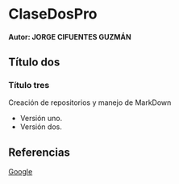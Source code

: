 # ClaseDosPro
#### Autor: JORGE CIFUENTES GUZMÁN
## Título dos
### Título tres
Creación de repositorios y manejo de MarkDown
- Versión uno.
- Versión dos.


<picture align="center">
  <source srcset="https://img.freepik.com/free-photo/person-near-alternative-energy-plant_23-2149192730.jpg?t=st=1713655054~exp=1713658654~hmac=264556b780da839b288eecb4b5a011c883340148d1067ad51a3dbc8e81584a06&w=1060">
</picture>

  ## Referencias
  [Google](https://www.google.com)
